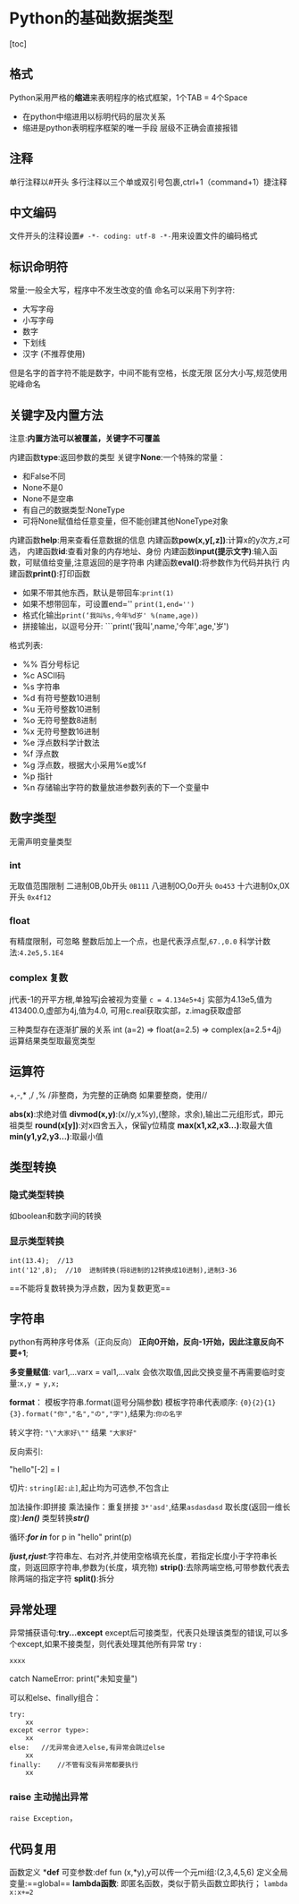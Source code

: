 # Python的基础数据类型

[toc]

## 格式

Python采用严格的**缩进**来表明程序的格式框架，1个TAB = 4个Space

+ 在python中缩进用以标明代码的层次关系
+ 缩进是python表明程序框架的唯一手段
层级不正确会直接报错

## 注释

单行注释以#开头
多行注释以三个单或双引号包裹,ctrl+1（command+1）捷注释

## 中文编码

文件开头的注释设置```# -*- coding: utf-8 -*-```用来设置文件的编码格式

## 标识命明符

常量:一般全大写，程序中不发生改变的值
命名可以采用下列字符:

+ 大写字母
+ 小写字母
+ 数字
+ 下划线
+ 汉字 (不推荐使用)

但是名字的首字符不能是数字，中间不能有空格，长度无限
区分大小写,规范使用驼峰命名

## 关键字及内置方法

注意:**内置方法可以被覆盖，关键字不可覆盖**

内建函数**type**:返回参数的类型
关键字**None**:一个特殊的常量：

- 和False不同
- None不是0
- None不是空串
- 有自己的数据类型:NoneType
- 可将None赋值给任意变量，但不能创建其他NoneType对象

内建函数**help**:用来查看任意数据的信息
内建函数**pow(x,y[,z])**:计算x的y次方,z可选，
内建函数**id**:查看对象的内存地址、身份
内建函数**input(提示文字)**:输入函数，可赋值给变量,注意返回的是字符串
内建函数**eval()**:将参数作为代码并执行
内建函数**print()**:打印函数

- 如果不带其他东西，默认是带回车:```print(1)```
- 如果不想带回车，可设置end=''  ```print(1,end='')```
- 格式化输出```print(‘我叫%s,今年%d岁' %(name,age))```
- 拼接输出，以逗号分开: ```print('我叫',name,'今年',age,'岁')

格式列表:

* %% 百分号标记
* %c ASCII码
* %s 字符串
* %d 有符号整数10进制
* %u 无符号整数10进制
* %o 无符号整数8进制
* %x 无符号整数16进制
* %e 浮点数科学计数法
* %f 浮点数
* %g 浮点数，根据大小采用%e或%f
* %p 指针
* %n 存储输出字符的数量放进参数列表的下一个变量中

## 数字类型

无需声明变量类型

### int

无取值范围限制
二进制0B,0b开头 ```0B111```
八进制0O,0o开头 ```0o453```
十六进制0x,0X开头   ```0x4f12```

### float

有精度限制，可忽略
整数后加上一个点，也是代表浮点型,```67.,0.0```
科学计数法:```4.2e5,5.1E4```

### complex 复数

j代表-1的开平方根,单独写j会被视为变量
```c = 4.134e5+4j```
实部为4.13e5,值为413400.0,虚部为4j,值为4.0,
可用c.real获取实部，z.imag获取虚部

三种类型存在逐渐扩展的关系
int (a=2) => float(a=2.5) => complex(a=2.5+4j)
运算结果类型取最宽类型

## 运算符

+,-,* ,/ ,%
/非整商，为完整的正确商
如果要整商，使用//

**abs(x)**:求绝对值
**divmod(x,y)**:(x//y,x%y),(整除，求余),输出二元组形式，即元祖类型
**round(x[y])**:对x四舍五入，保留y位精度
**max(x1,x2,x3...)**:取最大值
**min(y1,y2,y3...)**:取最小值

## 类型转换

### 隐式类型转换

如boolean和数字间的转换

### 显示类型转换

    int(13.4);  //13
    int('12',8);  //10  进制转换(将8进制的12转换成10进制),进制3-36

==不能将复数转换为浮点数，因为复数更宽==

## 字符串

python有两种序号体系（正向反向）
**正向0开始，反向-1开始，因此注意反向不要+1**;

**多变量赋值**:
var1,...varx = val1,...valx
会依次取值,因此交换变量不再需要临时变量:```x,y = y,x;```

**format**：
模板字符串.format(逗号分隔参数)
模板字符串代表顺序:
``{0}{2}{1}{3}.format("你","名","の","字")``,结果为:``你の名字``

转义字符:
```"\"大家好\""``` 结果 ```"大家好"```

反向索引:

"hello"[-2] = l

切片:
``string[起:止]``,起止均为可选参,不包含止

加法操作:即拼接
乘法操作：重复拼接 ```3*'asd'```,结果```asdasdasd```
取长度(返回一维长度):***len()***
类型转换***str()***

循环:***for in***
for p in "hello"
    print(p)

***ljust,rjust***:字符串左、右对齐,并使用空格填充长度，若指定长度小于字符串长度，则返回原字符串,参数为(长度，填充物)
**strip()**:去除两端空格,可带参数代表去除两端的指定字符
**split()**:拆分

## 异常处理

异常捕获语句:**try...except**
except后可接类型，代表只处理该类型的错误,可以多个except,如果不接类型，则代表处理其他所有异常
try :

    xxxx
catch NameError:
    print("未知变量")

可以和else、finally组合：

    try:
        xx
    except <error type>:
        xx
    else:   //无异常会进入else,有异常会跳过else
        xx
    finally:    //不管有没有异常都要执行
        xx

### raise 主动抛出异常

```raise Exception```，

## 代码复用

函数定义 ***def**
可变参数:def fun (x,*y),y可以传一个元mi组:(2,3,4,5,6)
定义全局变量:==global==
**lambda函数**:
即匿名函数，类似于箭头函数立即执行；
``lambda x:x+=2``
